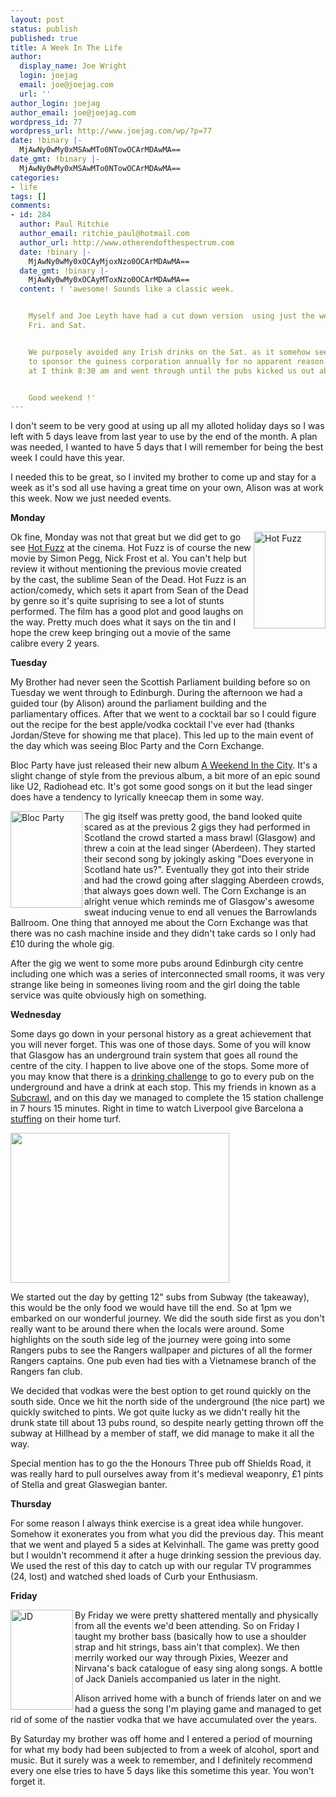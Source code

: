 ```yaml
---
layout: post
status: publish
published: true
title: A Week In The Life
author:
  display_name: Joe Wright
  login: joejag
  email: joe@joejag.com
  url: ''
author_login: joejag
author_email: joe@joejag.com
wordpress_id: 77
wordpress_url: http://www.joejag.com/wp/?p=77
date: !binary |-
  MjAwNy0wMy0xMSAwMTo0NTowOCArMDAwMA==
date_gmt: !binary |-
  MjAwNy0wMy0xMSAwMTo0NTowOCArMDAwMA==
categories:
- life
tags: []
comments:
- id: 284
  author: Paul Ritchie
  author_email: ritchie_paul@hotmail.com
  author_url: http://www.otherendofthespectrum.com
  date: !binary |-
    MjAwNy0wMy0xOCAyMjoxNzo0OCArMDAwMA==
  date_gmt: !binary |-
    MjAwNy0wMy0xOCAyMToxNzo0OCArMDAwMA==
  content: ! 'awesome! Sounds like a classic week.


    Myself and Joe Leyth have had a cut down version  using just the weekend days
    Fri. and Sat.


    We purposely avoided any Irish drinks on the Sat. as it somehow seems retarded
    to sponsor the guiness corporation annually for no apparent reason. Drinking started
    at I think 8:30 am and went through until the pubs kicked us out about 2am.


    Good weekend !'
---
```

<p>I don't seem to be very good at using up all my alloted holiday days so I was left with 5 days leave from last year to use by the end of the month.  A plan was needed, I wanted to have 5 days that I will remember for being the best week I could have this year.</p>
<p>I needed this to be great, so I invited my brother to come up and stay for a week as it's sod all use having a great time on your own, Alison was at work this week.  Now we just needed events.</p>
<p><b>Monday</b></p>
<p><img style="float: right; padding-left: 3px;" alt="Hot Fuzz" height="155" width="115" src="http://www.mywiredempire.com/i/blog/hotfuzz.jpg"/>Ok fine, Monday was not that great but we did get to go see <a href="http://www.imdb.com/title/tt0425112/">Hot Fuzz</a> at the cinema.  Hot Fuzz is of course the new movie by Simon Pegg, Nick Frost et al.  You can't help but review it without mentioning the previous movie created by the cast, the sublime Sean of the Dead.  Hot Fuzz is an action/comedy, which sets it apart from Sean of the Dead by genre so it's quite suprising to see a lot of stunts performed.  The film has a good plot and good laughs on the way.  Pretty much does what it says on the tin and I hope the crew keep bringing out a movie of the same calibre every 2 years.</p>
<p><b>Tuesday</b></p>
<p>My Brother had never seen the Scottish Parliament building before so on Tuesday we went through to Edinburgh.  During the afternoon we had a guided tour (by Alison) around the parliament building and the parliamentary offices.  After that we went to a cocktail bar so I could figure out the recipe for the best apple/vodka cocktail I've ever had (thanks Jordan/Steve for showing me that place).  This led up to the main event of the day which was seeing Bloc Party and the Corn Exchange.</p>
<p>Bloc Party have just released their new album <a href="http://en.wikipedia.org/wiki/A_Weekend_in_the_City">A Weekend In the City</a>.  It's a slight change of style from the previous album, a bit more of an epic sound like U2, Radiohead etc.  It's got some good songs on it but the lead singer does have a tendency to lyrically kneecap them in some way.</p>
<p><img style="float: left; padding-right: 3px;" alt="Bloc Party" height="155" width="115" src="http://www.mywiredempire.com/i/blog/bloc.jpg"/>The gig itself was pretty good, the band looked quite scared as at the previous 2 gigs they had performed in Scotland the crowd started a mass brawl (Glasgow) and threw a coin at the lead singer (Aberdeen).  They started their second song by jokingly asking "Does everyone in Scotland hate us?".  Eventually they got into their stride and had the crowd going after slagging Aberdeen crowds, that always goes down well.  The Corn Exchange is an alright venue which reminds me of Glasgow's awesome sweat inducing venue to end all venues the Barrowlands Ballroom.  One thing that annoyed me about the Corn Exchange was that there was no cash machine inside and they didn't take cards so I only had &pound;10 during the whole gig.</p>
<p>After the gig we went to some more pubs around Edinburgh city centre including one which was a series of interconnected small rooms, it was very strange like being in someones living room and the girl doing the table service was quite obviously high on something.</p>
<p><b>Wednesday</b></p>
<p>Some days go down in your personal history as a great achievement that you will never forget.  This was one of those days.  Some of you will know that Glasgow has an underground train system that goes all round the centre of the city.  I happen to live above one of the stops.  Some more of you may know that there is a <a href="http://en.wikipedia.org/wiki/Subcrawl">drinking challenge</a> to go to every pub on the underground and have a drink at each stop.  This my friends in known as a <a href="http://www.subcrawl.co.uk/">Subcrawl</a>, and on this day we managed to complete the 15 station challenge in 7 hours 15 minutes.  Right in time to watch Liverpool give Barcelona a <a href="http://news.bbc.co.uk/sport1/hi/football/europe/6371395.stm">stuffing</a> on their home turf.</p>
<p><a href="http://www.mywiredempire.com/i/blog/glasgow.gif"><img height="240" width="350" src="http://www.mywiredempire.com/i/blog/glasgow.gif" /></a></p>
<p>We started out the day by getting 12" subs from Subway (the takeaway), this would be the only food we would have till the end.  So at 1pm we embarked on our wonderful journey.  We did the south side first as you don't really want to be around there when the locals were around.  Some highlights on the south side leg of the journey were going into some Rangers pubs to see the Rangers wallpaper and pictures of all the former Rangers captains.  One pub even had ties with a Vietnamese branch of the Rangers fan club.</p>
<p>We decided that vodkas were the best option to get round quickly on the south side.  Once we hit the north side of the underground (the nice part) we quickly switched to pints.  We got quite lucky as we didn't really hit the drunk state till about 13 pubs round, so despite nearly getting thrown off the subway at Hillhead by a member of staff, we did manage to make it all the way.</p>
<p>Special mention has to go the the Honours Three pub off Shields Road, it was really hard to pull ourselves away from it's medieval weaponry, &pound;1 pints of Stella and great Glaswegian banter.</p>
<p><b>Thursday</b></p>
<p>For some reason I always think exercise is a great idea while hungover.  Somehow it exonerates you from what you did the previous day.  This meant that we went and played 5 a sides at Kelvinhall.  The game was pretty good but I wouldn't recommend it after a huge drinking session the previous day.  We used the rest of this day to catch up with our regular TV programmes (24, lost) and watched shed loads of Curb your Enthusiasm.</p>
<p><b>Friday</b></p>
<p><img style="float: left; padding-right: 3px;" width="100" height="160" alt="JD" src="http://www.mywiredempire.com/i/blog/jack.jpg"/>By Friday we were pretty shattered mentally and physically from all the events we'd been attending.  So on Friday I taught my brother bass (basically how to use a shoulder strap and hit strings, bass ain't that complex).  We then merrily worked our way through Pixies, Weezer and Nirvana's back catalogue of easy sing along songs.  A bottle of Jack Daniels accompanied us later in the night.</p>
<p>Alison arrived home with a bunch of friends later on and we had a guess the song I'm playing game and managed to get rid of some of the nastier vodka that we have accumulated over the years.</p>
<p>By Saturday my brother was off home and I entered a period of mourning for what my body had been subjected to from a week of alcohol, sport and music.  But it surely was a week to remember, and I definitely recommend every one else tries to have 5 days like this sometime this year.  You won't forget it.</p>
